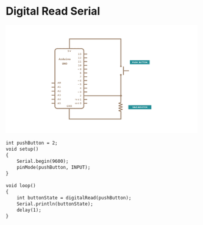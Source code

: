 # Digital Read Serial

![image](./imagelist/DigitalReadSerial.png)

```
int pushButton = 2;
void setup()
{   
    Serial.begin(9600);
    pinMode(pushButton, INPUT);
}

void loop()
{
    int buttonState = digitalRead(pushButton);
    Serial.println(buttonState);
    delay(1);
}
```